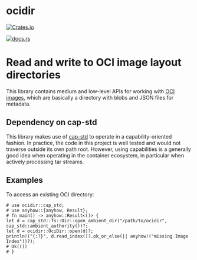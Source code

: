 # ocidir

[![Crates.io][crates-badge]][crates-url]

[crates-badge]: https://img.shields.io/crates/v/ocidir.svg
[crates-url]: https://crates.io/crates/ocidir
[![docs.rs](https://docs.rs/ocidir/badge.svg)](https://docs.rs/ocidir)

# Read and write to OCI image layout directories

This library contains medium and low-level APIs for working with
[OCI images], which are basically a directory with blobs and JSON files
for metadata.

## Dependency on cap-std

This library makes use of [cap-std] to operate in a capability-oriented
fashion. In practice, the code in this project is well tested and would
not traverse outside its own path root. However, using capabilities
is a generally good idea when operating in the container ecosystem,
in particular when actively processing tar streams.

## Examples

To access an existing OCI directory:

```rust,no_run
# use ocidir::cap_std;
# use anyhow::{anyhow, Result};
# fn main() -> anyhow::Result<()> {
let d = cap_std::fs::Dir::open_ambient_dir("/path/to/ocidir", cap_std::ambient_authority())?;
let d = ocidir::OciDir::open(d)?;
println!("{:?}", d.read_index()?.ok_or_else(|| anyhow!("missing Image Index"))?);
# Ok(())
# }
```

[cap-std]: https://docs.rs/cap-std/
[OCI images]: https://github.com/opencontainers/image-spec
